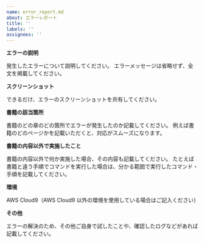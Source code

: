 ```yaml
---
name: error_report.md
about: エラーレポート
title: ''
labels: ''
assignees: ''
---
```


**エラーの説明**

発生したエラーについて説明してください。
エラーメッセージは省略せず、全文を掲載してください。

**スクリーンショット**

できるだけ、エラーのスクリーンショットを共有してください。

**書籍の該当箇所**

書籍のどの章のどの箇所でエラーが発生したのか記載してください。
例えば書籍のどのページかを記載いただくと、対応がスムーズになります。

**書籍の内容以外で実施したこと**

書籍の内容以外で何か実施した場合、その内容も記載してください。
たとえば書籍と違う手順でコマンドを実行した場合は、分かる範囲で実行したコマンド・手順を記載してください。

**環境**

AWS Cloud9（AWS Cloud9 以外の環境を使用している場合はご記入ください）

**その他**

エラーの解決のため、その他ご自身で試したことや、確認したログなどがあれば記載してください。
